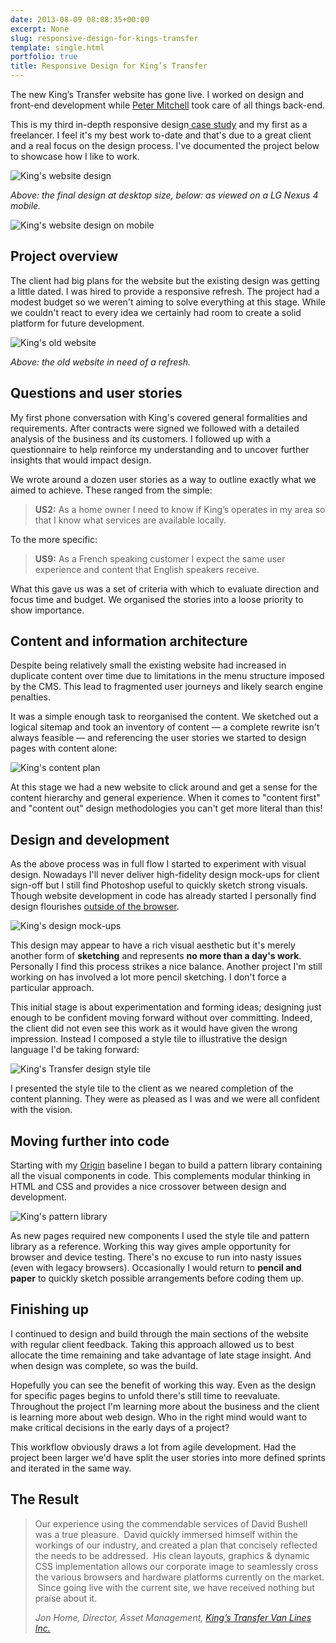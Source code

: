 ```yaml
---
date: 2013-08-09 08:08:35+00:00
excerpt: None
slug: responsive-design-for-kings-transfer
template: single.html
portfolio: true
title: Responsive Design for King’s Transfer
---
```


The new King’s Transfer website has gone live. I worked on design and front-end development while [Peter Mitchell](http://peterjmit.com/) took care of all things back-end.

This is my third in-depth responsive design[ case study](/showcase/) and my first as a freelancer. I feel it's my best work to-date and that's due to a great client and a real focus on the design process. I've documented the project below to showcase how I like to work.

![King's website design](/images/blog/2013/kings-transfer.png)

_Above: the final design at desktop size, below: as viewed on a LG Nexus 4 mobile._

![King's website design on mobile](/images/blog/2013/kings-transfer-mobile.png)

## Project overview

The client had big plans for the website but the existing design was getting a little dated. I was hired to provide a responsive refresh. The project had a modest budget so we weren't aiming to solve everything at this stage. While we couldn't react to every idea we certainly had room to create a solid platform for future development.

![King's old website](/images/blog/2013/kings-old-website.png)

_Above: the old website in need of a refresh._

## Questions and user stories

My first phone conversation with King's covered general formalities and requirements. After contracts were signed we followed with a detailed analysis of the business and its customers. I followed up with a questionnaire to help reinforce my understanding and to uncover further insights that would impact design.

We wrote around a dozen user stories as a way to outline exactly what we aimed to achieve. These ranged from the simple:

> **US2:** As a home owner I need to know if King’s operates in my area so that I know what services are available locally.

To the more specific:

> **US9:** As a French speaking customer I expect the same user experience and content that English speakers receive.

What this gave us was a set of criteria with which to evaluate direction and focus time and budget. We organised the stories into a loose priority to show importance.

## Content and information architecture

Despite being relatively small the existing website had increased in duplicate content over time due to limitations in the menu structure imposed by the CMS. This lead to fragmented user journeys and likely search engine penalties.

It was a simple enough task to reorganised the content. We sketched out a logical sitemap and took an inventory of content — a complete rewrite isn't always feasible — and referencing the user stories we started to design pages with content alone:

![King's content plan](/images/blog/2013/kings-content.png)

At this stage we had a new website to click around and get a sense for the content hierarchy and general experience. When it comes to "content first" and "content out" design methodologies you can't get more literal than this!

## Design and development

As the above process was in full flow I started to experiment with visual design. Nowadays I'll never deliver high-fidelity design mock-ups for client sign-off but I still find Photoshop useful to quickly sketch strong visuals. Though website development in code has already started I personally find design flourishes [outside of the browser](/2013/05/15/stifling-web-design/).

![King's design mock-ups](/images/blog/2013/kings-design-mockups.png)

This design may appear to have a rich visual aesthetic but it's merely another form of **sketching** and represents **no more than a day's work**. Personally I find this process strikes a nice balance. Another project I'm still working on has involved a lot more pencil sketching. I don't force a particular approach.

This initial stage is about experimentation and forming ideas; designing just enough to be confident moving forward without over committing. Indeed, the client did not even see this work as it would have given the wrong impression. Instead I composed a style tile to illustrative the design language I'd be taking forward:

![King's Transfer design style tile](/images/blog/2013/style-tile.png)

I presented the style tile to the client as we neared completion of the content planning. They were as pleased as I was and we were all confident with the vision.

## Moving further into code

Starting with my [Origin](/2013/04/30/origin/) baseline I began to build a pattern library containing all the visual components in code. This complements modular thinking in HTML and CSS and provides a nice crossover between design and development.

![King's pattern library](/images/blog/2013/kings-pattern-library.png)

As new pages required new components I used the style tile and pattern library as a reference. Working this way gives ample opportunity for browser and device testing. There's no excuse to run into nasty issues (even with legacy browsers). Occasionally I would return to **pencil and paper** to quickly sketch possible arrangements before coding them up.

## Finishing up

I continued to design and build through the main sections of the website with regular client feedback. Taking this approach allowed us to best allocate the time remaining and take advantage of late stage insight. And when design was complete, so was the build.

Hopefully you can see the benefit of working this way. Even as the design for specific pages begins to unfold there's still time to reevaluate. Throughout the project I'm learning more about the business and the client is learning more about web design. Who in the right mind would want to make critical decisions in the early days of a project?

This workflow obviously draws a lot from agile development. Had the project been larger we'd have split the user stories into more defined sprints and iterated in the same way.

## The Result

> Our experience using the commendable services of David Bushell was a true pleasure.  David quickly immersed himself within the workings of our industry, and created a plan that concisely reflected the needs to be addressed.  His clean layouts, graphics & dynamic CSS implementation allows our corporate image to seamlessly cross the various browsers and hardware platforms currently on the market.  Since going live with the current site, we have received nothing but praise about it.</p>
>
> <cite>Jon Home, Director, Asset Management, [King’s Transfer Van Lines Inc.](http://www.kingstransfer.com/)</cite>
